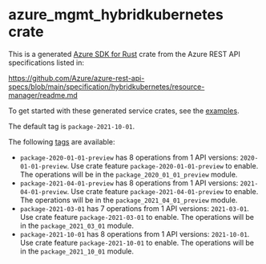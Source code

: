 # azure_mgmt_hybridkubernetes crate

This is a generated [Azure SDK for Rust](https://github.com/Azure/azure-sdk-for-rust) crate from the Azure REST API specifications listed in:

https://github.com/Azure/azure-rest-api-specs/blob/main/specification/hybridkubernetes/resource-manager/readme.md

To get started with these generated service crates, see the [examples](https://github.com/Azure/azure-sdk-for-rust/blob/main/services/README.md#examples).

The default tag is `package-2021-10-01`.

The following [tags](https://github.com/Azure/azure-sdk-for-rust/blob/main/services/tags.md) are available:

- `package-2020-01-01-preview` has 8 operations from 1 API versions: `2020-01-01-preview`. Use crate feature `package-2020-01-01-preview` to enable. The operations will be in the `package_2020_01_01_preview` module.
- `package-2021-04-01-preview` has 8 operations from 1 API versions: `2021-04-01-preview`. Use crate feature `package-2021-04-01-preview` to enable. The operations will be in the `package_2021_04_01_preview` module.
- `package-2021-03-01` has 7 operations from 1 API versions: `2021-03-01`. Use crate feature `package-2021-03-01` to enable. The operations will be in the `package_2021_03_01` module.
- `package-2021-10-01` has 8 operations from 1 API versions: `2021-10-01`. Use crate feature `package-2021-10-01` to enable. The operations will be in the `package_2021_10_01` module.